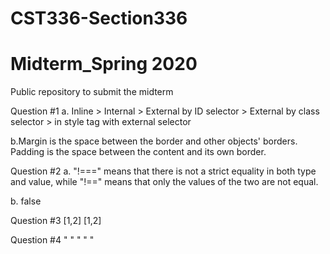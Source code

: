# CST336-Section336
# Midterm_Spring 2020

Public repository to submit the midterm 

Question #1
a. Inline > Internal > External by ID selector > External by class selector >  in style tag with external selector

b.Margin is the space between the border and other objects' borders. Padding is the space between the content and its own border. 

Question #2
a. "!===" means that there is not a strict equality in both type and value, while "!==" means that only the values of the two are not equal.

b. false

Question #3
[1,2]
[1,2]

Question #4
"  <html>"
"    <head>"
 "     <title> -> text"
"    <body>"
 "     <img>"
   "   <p>"
     "   <span> -> text"
